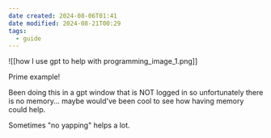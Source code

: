 ```yaml
---
date created: 2024-08-06T01:41
date modified: 2024-08-21T00:29
tags:
  - guide
---
```


![[how I use gpt to help with programming_image_1.png]]

Prime example!

Been doing this in a gpt window that is NOT logged in so unfortunately there is no memory... maybe would've been cool to see how having memory could help. 

Sometimes "no yapping" helps a lot. 